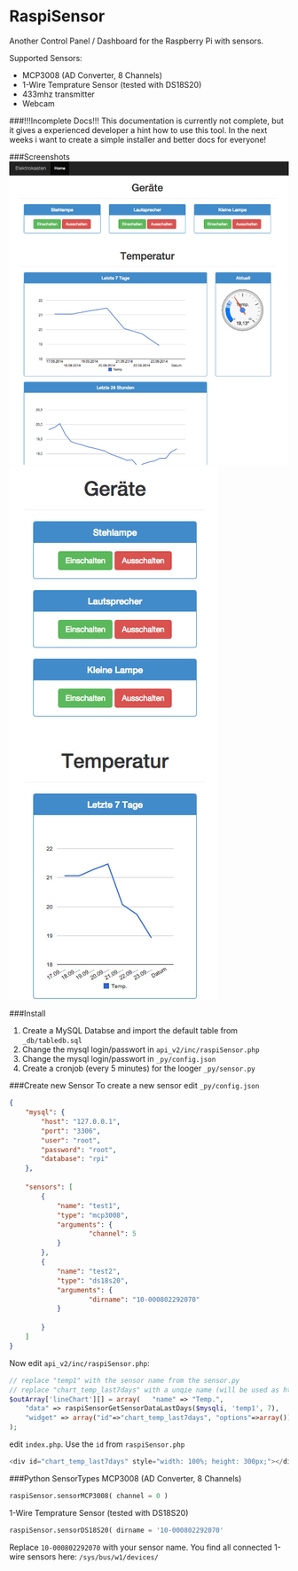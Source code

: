 RaspiSensor
===========

Another Control Panel / Dashboard for the Raspberry Pi with sensors.


Supported Sensors:

 * MCP3008 (AD Converter, 8 Channels)
 * 1-Wire Temprature Sensor (tested with DS18S20)
 * 433mhz transmitter
 * Webcam

###!!!Incomplete Docs!!!
This documentation is currently not complete, but it gives a experienced developer a hint how to use this tool. 
In the next weeks i want to create a simple installer and better docs for everyone!


###Screenshots
![](https://github.com/DevertNet/RaspiSensor/blob/master/img/screenshots/1.jpg)
![](https://github.com/DevertNet/RaspiSensor/blob/master/img/screenshots/2.jpg)

###Install
1. Create a MySQL Databse and import the default table from <code>_db/tabledb.sql</code>
2. Change the mysql login/passwort in <code>api_v2/inc/raspiSensor.php</code>
3. Change the mysql login/passwort in <code>_py/config.json</code>
4. Create a cronjob (every 5 minutes) for the looger <code>_py/sensor.py</code>


###Create new Sensor
To create a new sensor edit <code>_py/config.json</code>
```json
{
    "mysql": {
		"host": "127.0.0.1",
		"port": "3306",
		"user": "root",
		"password": "root",
		"database": "rpi"
	},
	
	"sensors": [
		{
			"name": "test1",
			"type": "mcp3008",
			"arguments": {
					"channel": 5
			}
		},
		{
			"name": "test2",
			"type": "ds18s20",
			"arguments": {
					"dirname": "10-000802292070"
			}
			
		}
	]
}
```
Now edit <code>api_v2/inc/raspiSensor.php</code>:
```php
// replace "temp1" with the sensor name from the sensor.py
// replace "chart_temp_last7days" with a unqie name (will be used as html element id)
$outArray['lineChart'][] = array( 	"name" => "Temp.", 
	"data" => raspiSensorGetSensorDataLastDays($mysqli, 'temp1', 7), 
	"widget" => array("id"=>"chart_temp_last7days", "options"=>array())
);
```
edit <code>index.php</code>. Use the <code>id</code> from <code>raspiSensor.php</code>
```php
<div id="chart_temp_last7days" style="width: 100%; height: 300px;"></div>
```


###Python SensorTypes
MCP3008 (AD Converter, 8 Channels)
```python
raspiSensor.sensorMCP3008( channel = 0 )
```

1-Wire Temprature Sensor (tested with DS18S20)
```python
raspiSensor.sensorDS18S20( dirname = '10-000802292070'
```
Replace <code>10-000802292070</code> with your sensor name. You find all connected 1-wire sensors here: <code>/sys/bus/w1/devices/</code>